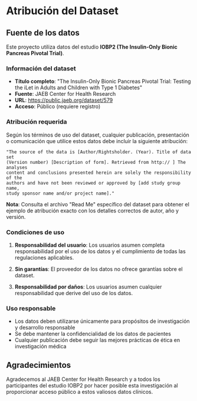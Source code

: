 # Atribución del Dataset

## Fuente de los datos

Este proyecto utiliza datos del estudio **IOBP2 (The Insulin-Only Bionic Pancreas Pivotal Trial)**.

### Información del dataset

- **Título completo**: "The Insulin-Only Bionic Pancreas Pivotal Trial: Testing the iLet in Adults and Children with Type 1 Diabetes"
- **Fuente**: JAEB Center for Health Research
- **URL**: https://public.jaeb.org/dataset/579
- **Acceso**: Público (requiere registro)

### Atribución requerida

Según los términos de uso del dataset, cualquier publicación, presentación o comunicación que utilice estos datos debe incluir la siguiente atribución:

```
"The source of the data is [Author/Rightsholder. (Year). Title of data set
(Version number) [Description of form]. Retrieved from http:// ] The analyses
content and conclusions presented herein are solely the responsibility of the
authors and have not been reviewed or approved by [add study group name,
study sponsor name and/or project name]."
```

**Nota**: Consulta el archivo "Read Me" específico del dataset para obtener el ejemplo de atribución exacto con los detalles correctos de autor, año y versión.

### Condiciones de uso

1. **Responsabilidad del usuario**: Los usuarios asumen completa responsabilidad por el uso de los datos y el cumplimiento de todas las regulaciones aplicables.

2. **Sin garantías**: El proveedor de los datos no ofrece garantías sobre el dataset.

3. **Responsabilidad por daños**: Los usuarios asumen cualquier responsabilidad que derive del uso de los datos.

### Uso responsable

- Los datos deben utilizarse únicamente para propósitos de investigación y desarrollo responsable
- Se debe mantener la confidencialidad de los datos de pacientes
- Cualquier publicación debe seguir las mejores prácticas de ética en investigación médica

## Agradecimientos

Agradecemos al JAEB Center for Health Research y a todos los participantes del estudio IOBP2 por hacer posible esta investigación al proporcionar acceso público a estos valiosos datos clínicos.
